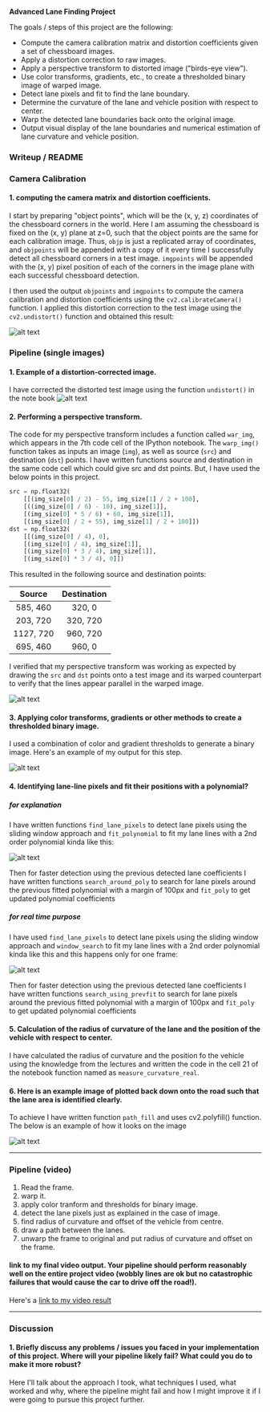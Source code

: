 **Advanced Lane Finding Project**

The goals / steps of this project are the following:

* Compute the camera calibration matrix and distortion coefficients given a set of chessboard images.
* Apply a distortion correction to raw images.
* Apply a perspective transform to distorted image ("birds-eye view").
* Use color transforms, gradients, etc., to create a thresholded binary image of warped image.
* Detect lane pixels and fit to find the lane boundary.
* Determine the curvature of the lane and vehicle position with respect to center.
* Warp the detected lane boundaries back onto the original image.
* Output visual display of the lane boundaries and numerical estimation of lane curvature and vehicle position.

[//]: # (Image References)

[image1]: ./output_images/original_vs_correctedboard.png "Undistorted"
[image2]: ./output_images/original_vs_correctedboard.png "Undistorted test_image"
[image3]: ./output_images/warped_img.png "Warp Example"
[image4]: ./output_images/warped_to_binarythreshold.png "Binary Example"
[image5]: ./output_images/window_image.png "Fit Visual"
[image6]: ./output_images/previous_fit_img.png "Output"
[image7]: ./output_images/final_output_of_7.png "Output"
[video1]: https://youtu.be/X9RJ8_MS6HM "Video" 


### Writeup / README

### Camera Calibration

#### 1. computing the camera matrix and distortion coefficients. 

I start by preparing "object points", which will be the (x, y, z) coordinates of the chessboard corners in the world. Here I am assuming the chessboard is fixed on the (x, y) plane at z=0, such that the object points are the same for each calibration image.  Thus, `objp` is just a replicated array of coordinates, and `objpoints` will be appended with a copy of it every time I successfully detect all chessboard corners in a test image.  `imgpoints` will be appended with the (x, y) pixel position of each of the corners in the image plane with each successful chessboard detection.  

I then used the output `objpoints` and `imgpoints` to compute the camera calibration and distortion coefficients using the `cv2.calibrateCamera()` function.  I applied this distortion correction to the test image using the `cv2.undistort()` function and obtained this result: 

![alt text][image1]

### Pipeline (single images)

#### 1. Example of a distortion-corrected image.

I have corrected the distorted test image using the function `undistort()` in the note book
![alt text][image2]


#### 2. Performing a perspective transform.

The code for my perspective transform includes a function called `war_img`, which appears in the 7th code cell of the IPython notebook.  The `warp_img()` function takes as inputs an image (`img`), as well as source (`src`) and destination (`dst`) points.  I have written functions source and destination in the same code cell which could give src and dst points. But, I have used the below points in this project.
```python
src = np.float32(
    [[(img_size[0] / 2) - 55, img_size[1] / 2 + 100],
    [((img_size[0] / 6) - 10), img_size[1]],
    [(img_size[0] * 5 / 6) + 60, img_size[1]],
    [(img_size[0] / 2 + 55), img_size[1] / 2 + 100]])
dst = np.float32(
    [[(img_size[0] / 4), 0],
    [(img_size[0] / 4), img_size[1]],
    [(img_size[0] * 3 / 4), img_size[1]],
    [(img_size[0] * 3 / 4), 0]])
```

This resulted in the following source and destination points:

| Source        | Destination   | 
|:-------------:|:-------------:| 
| 585, 460      | 320, 0        | 
| 203, 720      | 320, 720      |
| 1127, 720     | 960, 720      |
| 695, 460      | 960, 0        |

I verified that my perspective transform was working as expected by drawing the `src` and `dst` points onto a test image and its warped counterpart to verify that the lines appear parallel in the warped image.

![alt text][image3]

#### 3. Applying color transforms, gradients or other methods to create a thresholded binary image. 

I used a combination of color and gradient thresholds to generate a binary image. Here's an example of my output for this step.

![alt text][image4]

#### 4. Identifying lane-line pixels and fit their positions with a polynomial?

##### for explanation
I have written functions `find_lane_pixels` to detect lane pixels using the sliding window approach and `fit_polynomial` to fit my lane lines with a 2nd order polynomial kinda like this:

![alt text][image5]

Then for faster detection using the previous detected lane coefficients I have written functions `search_around_poly` to search for lane pixels around the previous fitted polynomial with a margin of 100px and `fit_poly` to get updated polynomial coefficients

##### for real time purpose

I have used `find_lane_pixels` to detect lane pixels using the sliding window approach and  `window_search` to fit my lane lines with a 2nd order polynomial kinda like this and this happens only for one frame:

![alt text][image6]

Then for faster detection using the previous detected lane coefficients I have written functions `search_using_prevfit` to search for lane pixels around the previous fitted polynomial with a margin of 100px and `fit_poly` to get updated polynomial coefficients


#### 5. Calculation of the radius of curvature of the lane and the position of the vehicle with respect to center.

I have calculated the radius of curvature and the position fo the vehicle using the knowledge from the lectures and written the code in the cell 21 of the notebook function named as `measure_curvature_real`.

#### 6. Here is an example image of plotted back down onto the road such that the lane area is identified clearly.

To achieve I have written function `path_fill` and uses cv2.polyfill() function. The below is an example of how it looks on the image

![alt text][image7]

---

### Pipeline (video)

1. Read the frame.
2. warp it. 
3. apply color tranform and thresholds for binary image.
4. detect the lane pixels just as explained in the case of image.
5. find radius of curvature and offset of the vehicle from centre.
5. draw a path between the lanes.
6. unwarp the frame to original and put radius of curvature and offset on the frame.

####  link to my final video output.  Your pipeline should perform reasonably well on the entire project video (wobbly lines are ok but no catastrophic failures that would cause the car to drive off the road!).

Here's a [link to my video result](https://youtu.be/X9RJ8_MS6HM)

---

### Discussion

#### 1. Briefly discuss any problems / issues you faced in your implementation of this project.  Where will your pipeline likely fail?  What could you do to make it more robust?

Here I'll talk about the approach I took, what techniques I used, what worked and why, where the pipeline might fail and how I might improve it if I were going to pursue this project further.  

